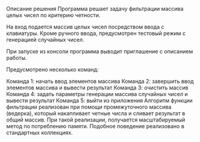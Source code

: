 Описание решения
Программа решает задачу фильтрации массива целых чисел по критерию четности.

На вход подается массив целых чисел посредством ввода с клавиатуры. Кроме ручного ввода, предусмотрен тестовый режим с генерацией случайных чисел.

При запуске из консоли программа выводит приглашение с описанием работы.

Предусмотрено несколько команд:

Команда 1: начать ввод элементов массива
Команда 2: завершить ввод элементов массива и вывести результат
Команда 3: очистить массив
Команда 4: задать параметры генерации массива случайных чисел и вывести результат
Команда 5: выйти из приложения
Алгоритм функции фильтрации реализован при помощи промежуточного массива (ведерка), который накапливает четные числа и сливает результат в общий массив. При такой реализации, получается масштабируемый метод по потреблению памяти. Подобное поведение реализовано в стандартных коллекциях.
